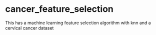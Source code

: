 # cancer_feature_selection
This has a machine learning feature selection algorithm with knn and a cervical cancer dataset

